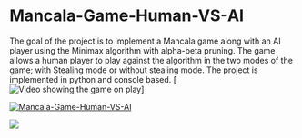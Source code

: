 # Mancala-Game-Human-VS-AI

The goal of the project is to implement a Mancala game along with an AI
player using the Minimax algorithm with alpha-beta pruning. 
The game allows a human player to play against the algorithm in the two modes of the
game; with Stealing mode or without stealing mode.
The project is implemented in python and console based.
[![Video showing the game on play](https://www.youtube.com/watch?v=V9wDBga9myk )]

[![Mancala-Game-Human-VS-AI](http://img.youtube.com/vi/https://youtu.be/V9wDBga9myk/0.jpg)](http://www.youtube.com/watch?v=https://youtu.be/V9wDBga9myk"Mancala-Game-Human-VS-AI")

<img src="https://encrypted-tbn0.gstatic.com/images?q=tbn:ANd9GcTa9ta_M_MDT0AUjFDYDv0IcYfvLrrIb14yXw&usqp=CAU/relativePath">
